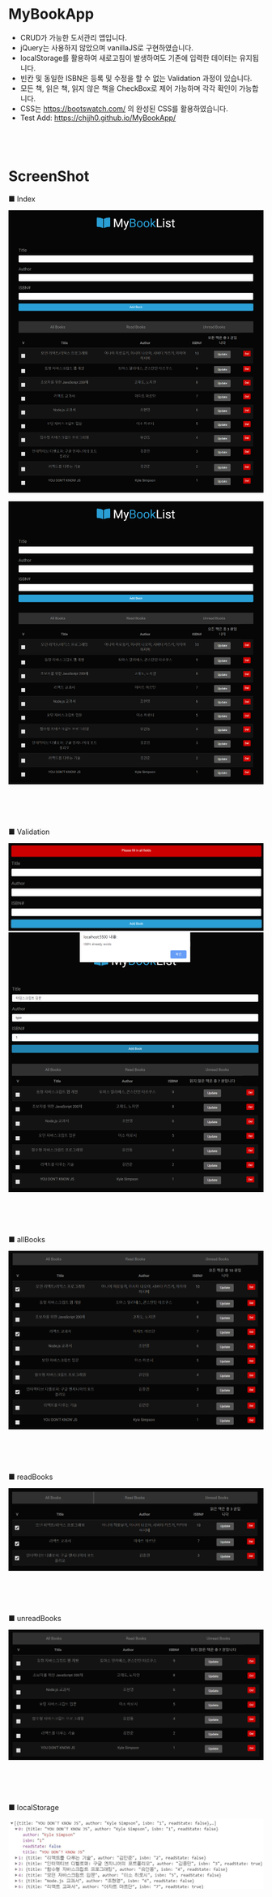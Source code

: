 # MyBookApp
* CRUD가 가능한 도서관리 앱입니다.
* jQuery는 사용하지 않았으며 vanillaJS로 구현하였습니다.
* localStorage를 활용하여 새로고침이 발생하여도 기존에 입력한 데이터는 유지됩니다.
* 빈칸 및 동일한 ISBN은 등록 및 수정을 할 수 없는 Validation 과정이 있습니다.
* 모든 책, 읽은 책, 읽지 않은 책을 CheckBox로 제어 가능하며 각각 확인이 가능합니다.
* CSS는 https://bootswatch.com/ 의 완성된 CSS를 활용하였습니다.
* Test Add: https://chjjh0.github.io/MyBookApp/
<br><br><br><br>

# ScreenShot

■ Index

![image](./MybookApp/MyBookApp.PNG)
<div>
    <img src='./MybookApp/MyBookApp.PNG' />
</div>
<br><br><br><br>




■ Validation

<div>
    <img src='./MybookApp/validation1.PNG' />
</div>

<div>
    <img src='./MybookApp/validation2.PNG' />
</div>
<br><br><br><br>



■ allBooks

<div>
    <img src='./MybookApp/allbooks.PNG' />
</div>
<br><br><br><br>



■ readBooks

<div>
    <img src='./MybookApp/readBooks.PNG' />
</div>
<br><br><br><br>



■ unreadBooks

<div>
    <img src='./MybookApp/unreadBooks.PNG' />
</div>
<br><br><br><br>



■ localStorage

<div>
    <img src='./MybookApp/localStorage.JPG' />
</div>
<br><br>
